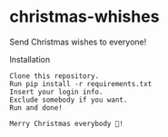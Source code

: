 # christmas-whishes
Send Christmas wishes to everyone!

Installation
```
Clone this repository.
Run pip install -r requirements.txt
Insert your login info. 
Exclude somebody if you want.
Run and done!

Merry Christmas everybody 🎅!
